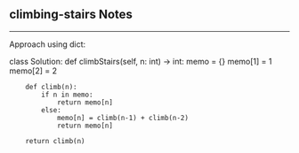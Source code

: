 <h2>climbing-stairs Notes</h2><hr>Approach using dict:

class Solution:
    def climbStairs(self, n: int) -> int:
        memo = {}
        memo[1] = 1
        memo[2] = 2

        def climb(n):
            if n in memo:
                return memo[n]
            else:
                memo[n] = climb(n-1) + climb(n-2)
                return memo[n]

        return climb(n)